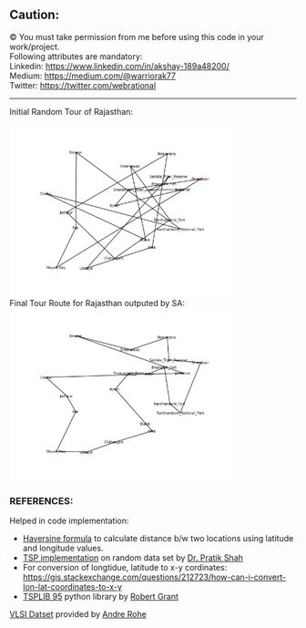 ## Caution:
© You must take permission from me before using this code in your work/project. <br>
Following attributes are mandatory: <br>
Linkedin: https://www.linkedin.com/in/akshay-189a48200/ <br>
Medium: https://medium.com/@warriorak77 <br>
Twitter: https://twitter.com/webrational <br>

---

Initial Random Tour of Rajasthan:

<img src="Images/raj_init.png" width=400>

<br>
Final Tour Route for Rajasthan outputed by SA:

<img src="Images/raj_final.png" width=400>

<br>

### **REFERENCES**:
Helped in code implementation:

- [Haversine formula](https://www.geeksforgeeks.org/program-distance-two-points-earth/) to calculate distance b/w two locations using latitude and longitude values.
- [TSP implementation](https://github.com/pratikiiitv/cs302/blob/main/tsp_sa.m) on random data set by [Dr. Pratik Shah](https://pratikiiitv.github.io/)
- For conversion of longtidue, latitude to x-y cordinates: https://gis.stackexchange.com/questions/212723/how-can-i-convert-lon-lat-coordinates-to-x-y
- [TSPLIB 95](https://pypi.org/project/tsplib95/) python library by [Robert Grant](https://github.com/rhgrant10)

[VLSI Datset](https://www.math.uwaterloo.ca/tsp/vlsi/index.html) provided by [Andre Rohe](https://www.linkedin.com/in/andre-rohe-647521/)